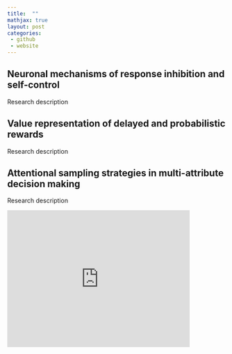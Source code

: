 ```yaml
---
title:  ""
mathjax: true
layout: post
categories: 
 - github
 - website
---
```


## Neuronal mechanisms of response inhibition and self-control

Research description

## Value representation of delayed and probabilistic rewards

Research description

## Attentional sampling strategies in multi-attribute decision making

Research description
<iframe width="420" height="315" src="https://youtu.be/yTn8nIKa2ME?si=KxwOQvYd_Qm2z6lL" frameborder="0" allowfullscreen></iframe>
